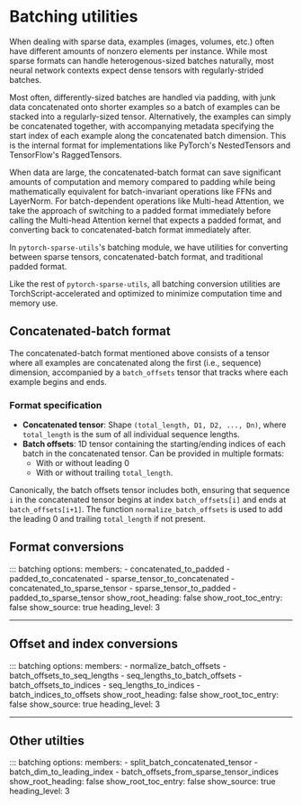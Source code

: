 # Batching utilities

When dealing with sparse data, examples (images, volumes, etc.) often have different amounts of nonzero elements per instance. While most sparse formats can handle heterogenous-sized batches naturally, most neural network contexts expect dense tensors with regularly-strided batches.

Most often, differently-sized batches are handled via padding, with junk data concatenated onto shorter examples so a batch of examples can be stacked into a regularly-sized tensor. Alternatively, the examples can simply be concatenated together, with accompanying metadata specifying the start index of each example along the concatenated batch dimension. This is the internal format for implementations like PyTorch's NestedTensors and TensorFlow's RaggedTensors. 

When data are large, the concatenated-batch format can save significant amounts of computation and memory compared to padding while being mathematically equivalent for batch-invariant operations like FFNs and LayerNorm. For batch-dependent operations like Multi-head Attention, we take the approach of switching to a padded format immediately before calling the Multi-head Attention kernel that expects a padded format, and converting back to concatenated-batch format immediately after.

In `pytorch-sparse-utils`'s batching module, we have utilities for converting between sparse tensors, concatenated-batch format, and traditional padded format.

Like the rest of `pytorch-sparse-utils`, all batching conversion utilities are TorchScript-accelerated and optimized to minimize computation time and memory use.

## Concatenated-batch format
The concatenated-batch format mentioned above consists of a tensor where all examples are concatenated along the first (i.e., sequence) dimension, accompanied by a `batch_offsets` tensor that tracks where each example begins and ends.

### Format specification
- **Concatenated tensor**: Shape `(total_length, D1, D2, ..., Dn)`, where `total_length` is the sum of all individual sequence lengths.
- **Batch offsets**: 1D tensor containing the starting/ending indices of each batch in the concatenated tensor. Can be provided in multiple formats:
    - With or without leading 0
    - With or without trailing `total_length`.

Canonically, the batch offsets tensor includes both, ensuring that sequence `i` in the concatenated tensor begins at index `batch_offsets[i]` and ends at `batch_offsets[i+1]`. The function `normalize_batch_offsets` is used to add the leading 0 and trailing `total_length` if not present.

## Format conversions
::: batching
    options:
        members:
            - concatenated_to_padded
            - padded_to_concatenated
            - sparse_tensor_to_concatenated
            - concatenated_to_sparse_tensor
            - sparse_tensor_to_padded
            - padded_to_sparse_tensor
        show_root_heading: false
        show_root_toc_entry: false
        show_source: true
        heading_level: 3

---

## Offset and index conversions
::: batching
    options:
        members:
            - normalize_batch_offsets
            - batch_offsets_to_seq_lengths
            - seq_lengths_to_batch_offsets
            - batch_offsets_to_indices
            - seq_lengths_to_indices
            - batch_indices_to_offsets
        show_root_heading: false
        show_root_toc_entry: false
        show_source: true
        heading_level: 3

---

## Other utilties
::: batching
    options:
        members:
            - split_batch_concatenated_tensor
            - batch_dim_to_leading_index
            - batch_offsets_from_sparse_tensor_indices
        show_root_heading: false
        show_root_toc_entry: false
        show_source: true
        heading_level: 3